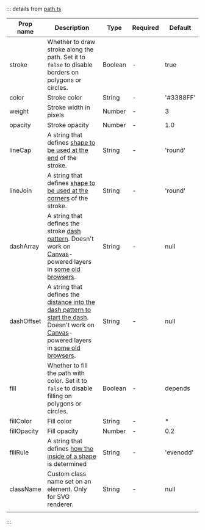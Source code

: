 ::: details from [path.ts](https://github.com/vue-leaflet/vue-leaflet/blob/master/src/functions/path.ts)

| Prop name   | Description                                                                                                                                                                                                                                                                                                                                                               | Type    | Required | Default   |
| ----------- | ------------------------------------------------------------------------------------------------------------------------------------------------------------------------------------------------------------------------------------------------------------------------------------------------------------------------------------------------------------------------- | ------- | -------- | --------- |
| stroke      | Whether to draw stroke along the path. Set it to `false` to disable borders on polygons or circles.                                                                                                                                                                                                                                                                       | Boolean | -        | true      |
| color       | Stroke color                                                                                                                                                                                                                                                                                                                                                              | String  | -        | '#3388FF' |
| weight      | Stroke width in pixels                                                                                                                                                                                                                                                                                                                                                    | Number  | -        | 3         |
| opacity     | Stroke opacity                                                                                                                                                                                                                                                                                                                                                            | Number  | -        | 1.0       |
| lineCap     | A string that defines [shape to be used at the end](https://developer.mozilla.org/docs/Web/SVG/Attribute/stroke-linecap) of the stroke.                                                                                                                                                                                                                                   | String  | -        | 'round'   |
| lineJoin    | A string that defines [shape to be used at the corners](https://developer.mozilla.org/docs/Web/SVG/Attribute/stroke-linejoin) of the stroke.                                                                                                                                                                                                                              | String  | -        | 'round'   |
| dashArray   | A string that defines the stroke [dash pattern](https://developer.mozilla.org/docs/Web/SVG/Attribute/stroke-dasharray). Doesn't work on [Canvas](https://leafletjs.com/reference.html#canvas)-powered layers in [some old browsers](https://developer.mozilla.org/docs/Web/API/CanvasRenderingContext2D/setLineDash#Browser_compatibility).                               | String  | -        | null      |
| dashOffset  | A string that defines the [distance into the dash pattern to start the dash](https://developer.mozilla.org/docs/Web/SVG/Attribute/stroke-dashoffset). Doesn't work on [Canvas](https://leafletjs.com/reference.html#canvas)-powered layers in [some old browsers](https://developer.mozilla.org/docs/Web/API/CanvasRenderingContext2D/setLineDash#Browser_compatibility). | String  | -        | null      |
| fill        | Whether to fill the path with color. Set it to `false` to disable filling on polygons or circles.                                                                                                                                                                                                                                                                         | Boolean | -        | depends   |
| fillColor   | Fill color                                                                                                                                                                                                                                                                                                                                                                | String  | -        | *         |
| fillOpacity | Fill opacity                                                                                                                                                                                                                                                                                                                                                              | Number  | -        | 0.2       |
| fillRule    | A string that defines [how the inside of a shape](https://developer.mozilla.org/docs/Web/SVG/Attribute/fill-rule) is determined                                                                                                                                                                                                                                           | String  | -        | 'evenodd' |
| className   | Custom class name set on an element. Only for SVG renderer.                                                                                                                                                                                                                                                                                                               | String  | -        | null      |
|             |                                                                                                                                                                                                                                                                                                                                                                           |         |          |           |
:::

<!--@include: ./interactive-layer-props.md-->
